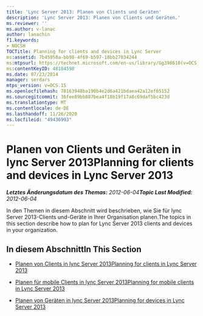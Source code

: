 ```yaml
---
title: 'Lync Server 2013: Planen von Clients und Geräten'
description: 'Lync Server 2013: Planen von Clients und Geräten.'
ms.reviewer: ''
ms.author: v-lanac
author: lanachin
f1.keywords:
- NOCSH
TOCTitle: Planning for clients and devices in Lync Server
ms:assetid: 7b45958a-bb98-4f69-b597-18bb27034244
ms:mtpsurl: https://technet.microsoft.com/en-us/library/Gg398610(v=OCS.15)
ms:contentKeyID: 48184598
ms.date: 07/23/2014
manager: serdars
mtps_version: v=OCS.15
ms.openlocfilehash: 78163948ba190b4e2d6a421bdaea42a12ef65152
ms.sourcegitcommit: 36fee89bb887bea4f18b19f17a8c69daf5bc423d
ms.translationtype: MT
ms.contentlocale: de-DE
ms.lasthandoff: 11/26/2020
ms.locfileid: "49436993"
---
```

# <a name="planning-for-clients-and-devices-in-lync-server-2013"></a><span data-ttu-id="815d9-103">Planen von Clients und Geräten in lync Server 2013</span><span class="sxs-lookup"><span data-stu-id="815d9-103">Planning for clients and devices in Lync Server 2013</span></span>

<div data-xmlns="http://www.w3.org/1999/xhtml">

<div class="topic" data-xmlns="http://www.w3.org/1999/xhtml" data-msxsl="urn:schemas-microsoft-com:xslt" data-cs="https://msdn.microsoft.com/">

<div data-asp="https://msdn2.microsoft.com/asp">



</div>

<div id="mainSection">

<div id="mainBody"><span data-ttu-id="815d9-104">

<span> </span></span><span class="sxs-lookup"><span data-stu-id="815d9-104">

<span> </span></span></span>

<span data-ttu-id="815d9-105">_**Letztes Änderungsdatum des Themas:** 2012-06-04_</span><span class="sxs-lookup"><span data-stu-id="815d9-105">_**Topic Last Modified:** 2012-06-04_</span></span>

<span data-ttu-id="815d9-106">In den Themen in diesem Abschnitt wird beschrieben, wie Sie für lync Server 2013-Clients und-Geräte in Ihrer Organisation planen.</span><span class="sxs-lookup"><span data-stu-id="815d9-106">The topics in this section describe how to plan for Lync Server 2013 clients and devices in your organization.</span></span>

<div>

## <a name="in-this-section"></a><span data-ttu-id="815d9-107">In diesem Abschnitt</span><span class="sxs-lookup"><span data-stu-id="815d9-107">In This Section</span></span>

  - [<span data-ttu-id="815d9-108">Planen von Clients in lync Server 2013</span><span class="sxs-lookup"><span data-stu-id="815d9-108">Planning for clients in Lync Server 2013</span></span>](lync-server-2013-planning-for-clients.md)

  - [<span data-ttu-id="815d9-109">Planen für mobile Clients in lync Server 2013</span><span class="sxs-lookup"><span data-stu-id="815d9-109">Planning for mobile clients in Lync Server 2013</span></span>](lync-server-2013-planning-for-mobile-clients.md)

  - [<span data-ttu-id="815d9-110">Planen von Geräten in lync Server 2013</span><span class="sxs-lookup"><span data-stu-id="815d9-110">Planning for devices in Lync Server 2013</span></span>](lync-server-2013-planning-for-devices.md)

<span data-ttu-id="815d9-111"></div>

</div>

<span> </span>

</div>

</div>

</span><span class="sxs-lookup"><span data-stu-id="815d9-111"></div>

</div>

<span> </span>

</div>

</div>

</span></span></div>

